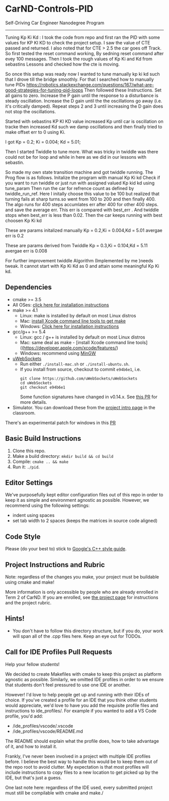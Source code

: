 # CarND-Controls-PID
Self-Driving Car Engineer Nanodegree Program

---

Tuning Kp Ki Kd :
I took the code from repo and first ran the PID with some values for KP KI KD to check
the project setup.
I saw the value of CTE passed and returned.
I also noted that for CTE > 2.5  the car goes off Track.
So first tested the reset command working, By sedning reset command after evey 100 messages.
Then I took the rough values of Kp Ki and Kd from sebastins Lessons and checked how the cte is
moving.

So once this setup was ready now I wanted to tune manually kp ki kd such that I drove
till the bridge smoothly.
For that I searched how to manually tune PIDs
https://robotics.stackexchange.com/questions/167/what-are-good-strategies-for-tuning-pid-loops
Then followed these Instructions.
    Set all gains to zero.
    Increase the P gain until the response to a disturbance is steady oscillation.
    Increase the D gain until the the oscillations go away (i.e. it's critically damped).
    Repeat steps 2 and 3 until increasing the D gain does not stop the oscillations.

  Started with sebastins KP KI KD value increased Kp  until car is oscillation on tracke
  then increased Kd such we damp oscillations and then finally tried to make offset err to
  0 using Ki.

  I got Kp = 0.2;
        Ki = 0.004;
        Kd = 5.01;

   Then I started Twiddle to tune more.
   What was tricky in twiddle was there could not be for loop and while in here
   as we did in our lessons with sebastin.

   So made my own state transition machine and got twiddle running.
   The Prog flow is as follows.
   Initalize the program with  manual Kp Ki kd
   Check if you want to run twiddle or just run with assigned valued Kp kid kd
   using tune_param
   Then run the car for refrence count as defined by twiddle_run_ref.
   Here I initally choose this value to be 100 but realized that turning fails at sharp
   turns.so went from 100 to 200 and then finally 400.
   The algo runs for 400 steps accumlates err after 400 for other 400 steps.
   and save the average err.
   This err is compared with best_err .
   And twiddle stops when best_err is less than 0.02.
   Then the car keeps running with best choosen Kp Ki kd


   These are params initalized manually
    Kp = 0.2,Ki = 0.004,Kd = 5.01  avergae err is 0.2

   These are params derived from Twiddle
       Kp = 0.3,Ki = 0.104,Kd = 5.11  avergae err is 0.008

   For further improvement twiddle Algorithm (Implemented by me )needs tweak.
   It cannot start with Kp Ki Kd as 0 and attain some meaningful Kp Ki kd.







## Dependencies

* cmake >= 3.5
 * All OSes: [click here for installation instructions](https://cmake.org/install/)
* make >= 4.1
  * Linux: make is installed by default on most Linux distros
  * Mac: [install Xcode command line tools to get make](https://developer.apple.com/xcode/features/)
  * Windows: [Click here for installation instructions](http://gnuwin32.sourceforge.net/packages/make.htm)
* gcc/g++ >= 5.4
  * Linux: gcc / g++ is installed by default on most Linux distros
  * Mac: same deal as make - [install Xcode command line tools]((https://developer.apple.com/xcode/features/)
  * Windows: recommend using [MinGW](http://www.mingw.org/)
* [uWebSockets](https://github.com/uWebSockets/uWebSockets)
  * Run either `./install-mac.sh` or `./install-ubuntu.sh`.
  * If you install from source, checkout to commit `e94b6e1`, i.e.
    ```
    git clone https://github.com/uWebSockets/uWebSockets 
    cd uWebSockets
    git checkout e94b6e1
    ```
    Some function signatures have changed in v0.14.x. See [this PR](https://github.com/udacity/CarND-MPC-Project/pull/3) for more details.
* Simulator. You can download these from the [project intro page](https://github.com/udacity/self-driving-car-sim/releases) in the classroom.

There's an experimental patch for windows in this [PR](https://github.com/udacity/CarND-PID-Control-Project/pull/3)

## Basic Build Instructions

1. Clone this repo.
2. Make a build directory: `mkdir build && cd build`
3. Compile: `cmake .. && make`
4. Run it: `./pid`. 

## Editor Settings

We've purposefully kept editor configuration files out of this repo in order to
keep it as simple and environment agnostic as possible. However, we recommend
using the following settings:

* indent using spaces
* set tab width to 2 spaces (keeps the matrices in source code aligned)

## Code Style

Please (do your best to) stick to [Google's C++ style guide](https://google.github.io/styleguide/cppguide.html).

## Project Instructions and Rubric

Note: regardless of the changes you make, your project must be buildable using
cmake and make!

More information is only accessible by people who are already enrolled in Term 2
of CarND. If you are enrolled, see [the project page](https://classroom.udacity.com/nanodegrees/nd013/parts/40f38239-66b6-46ec-ae68-03afd8a601c8/modules/f1820894-8322-4bb3-81aa-b26b3c6dcbaf/lessons/e8235395-22dd-4b87-88e0-d108c5e5bbf4/concepts/6a4d8d42-6a04-4aa6-b284-1697c0fd6562)
for instructions and the project rubric.

## Hints!

* You don't have to follow this directory structure, but if you do, your work
  will span all of the .cpp files here. Keep an eye out for TODOs.

## Call for IDE Profiles Pull Requests

Help your fellow students!

We decided to create Makefiles with cmake to keep this project as platform
agnostic as possible. Similarly, we omitted IDE profiles in order to we ensure
that students don't feel pressured to use one IDE or another.

However! I'd love to help people get up and running with their IDEs of choice.
If you've created a profile for an IDE that you think other students would
appreciate, we'd love to have you add the requisite profile files and
instructions to ide_profiles/. For example if you wanted to add a VS Code
profile, you'd add:

* /ide_profiles/vscode/.vscode
* /ide_profiles/vscode/README.md

The README should explain what the profile does, how to take advantage of it,
and how to install it.

Frankly, I've never been involved in a project with multiple IDE profiles
before. I believe the best way to handle this would be to keep them out of the
repo root to avoid clutter. My expectation is that most profiles will include
instructions to copy files to a new location to get picked up by the IDE, but
that's just a guess.

One last note here: regardless of the IDE used, every submitted project must
still be compilable with cmake and make./
